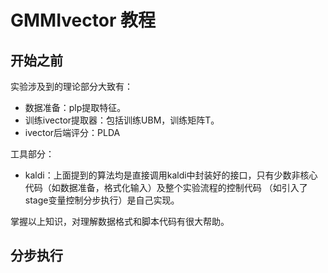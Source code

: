 # GMMIvector 教程
## 开始之前
实验涉及到的理论部分大致有：
+ 数据准备：plp提取特征。
+ 训练ivector提取器：包括训练UBM，训练矩阵T。
+ ivector后端评分：PLDA

工具部分：
+ kaldi：上面提到的算法均是直接调用kaldi中封装好的接口，只有少数非核心代码（如数据准备，格式化输入）及整个实验流程的控制代码
（如引入了stage变量控制分步执行）是自己实现。

掌握以上知识，对理解数据格式和脚本代码有很大帮助。

## 分步执行
